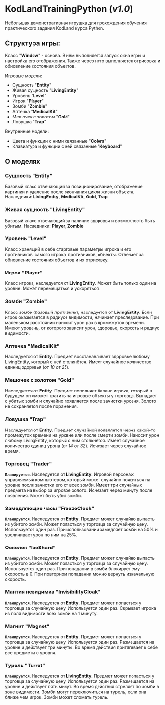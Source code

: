 # KodLandTrainingPython (_v1.0_)
Небольшая демонстративная игрушка для прохождения обучения практического задания KodLand курса Python.

## Структура игры:
Класс "**Window**" - основа. 
В нём выполняется запуск окна игры и настройка его отображения. 
Также через него выполняется отрисовка и обновление состояния объектов.

Игровые модели:
* Сущность "**Entity**"
* Живая сущность "**LivingEntity**"
* Уровень "**Level**"
* Игрок "**Player**"
* Зомби "**Zombie**"
* Аптечка "**MedicalKit**"
* Мешочек с золотом "**Gold**"
* Ловушка "**Trap**"

Внутренние модели:
* Цвета и функции с ними связанные "**Colors**"
* Клавиатура и функции с ней связанные "**Keyboard**"

## О моделях

### Сущность "Entity"
Базовый класс отвечающий за позиционирование, 
отображение картинки и удаление после окончания цикла жизни объекта.
Наследники: **LivingEntity**, **MedicalKit**, **Gold**, **Trap**

### Живая сущность "LivingEntity"
Базовый класс отвечающий за наличие здоровья и возможность
быть убитым.
Наследники: **Player**, **Zombie**

### Уровень "Level"
Класс хранящий в себе стартовые параметры игрока и
его противников, самого игрока, противников, объекты.
Отвечает за обновление состояния объектов и их отрисовку.

### Игрок "Player"
Класс игрока, наследуется от **LivingEntity**. 
Может быть только один на уровне.
Может перемещаться и ускоряться.

### Зомби "Zombie"
Класс зомби (_базовый противник_), наследуется от **LivingEntity**. 
Если игрок оказывается в радиусе видимости, начинает преследование.
При маленьком расстоянии наносит урон раз в промежуток времени.
Имеют уровень, от которого зависит урон, здоровье, скорость и 
радиус видимости.

### Аптечка "MedicalKit"
Наследуется от **Entity**.
Предмет восстанавливает здоровье любому LivingEntity, который с ней столкнётся.
Имеет случайное количество единиц здоровья (_от 10 от 25_).

### Мешочек с золотом "Gold"
Наследуется от **Entity**.
Предмет пополняет баланс игрока, который в будущем он
сможет тратить на игровые объекты у торговца.
Выпадает с убитых зомби и случайно появляется после зачистки уровня.
Золото не сохраняется после поражения.

### Ловушка "Trap"
Наследуется от **Entity**.
Предмет случайной появляется через какой-то промежуток
времени на уровне или после смерти зомби. Наносит урон
любому LivingEntity, который с ним столкнётся.
Имеет случайное количество единиц урона (_от 14 от 32_).
Исчезает через случайное время.

### Торговец "Trader"
**`Планируется`**.
Наследуется от **LivingEntity**.
Игровой персонаж управляемый компьютером, который может
случайно появиться на уровне после зачистки его от всех зомби.
Имеет три случайных предмета на выбор за игровое золото.
Исчезает через минуту после появления. Может быть убит зомби.

### Замедляющие часы "FreezeClock"
**`Планируется`**.
Наследуется от **Entity**. 
Предмет может случайно выпасть из убитого зомби.
Может попасться у торговца за случайную цену.
Используется один раз. 
При использовании замедляет зомби
на 50% и увеличивает урон по ним на 25%.

### Осколок "IceShard"
**`Планируется`**.
Наследуется от **Entity**. 
Предмет может случайно выпасть из убитого зомби.
Может попасться у торговца за случайную цену.
Используется один раз. 
При попадании в зомби блокирует ему
скорость в 0. При повторном попадании можно вернуть 
изначальную скорость.

### Мантия невидимка "InvisibilityCloak"
**`Планируется`**.
Наследуется от **Entity**. 
Предмет может попасться у торговца за случайную цену.
Используется один раз. 
Скрывает игрока из поля видимости
всех зомби на 1 минуту.

### Магнит "Magnet"
**`Планируется`**.
Наследуется от **Entity**. 
Предмет может попасться у торговца за случайную цену.
Используется один раз.
Размещается на уровне и действует три минуты.
Во время действия притягивает к себе все предметы 
с уровня.

### Турель "Turret"
**`Планируется`**.
Наследуется от **LivingEntity**. 
Предмет может попасться у торговца за случайную цену.
Используется один раз.
Размещается на уровне и действует пять минут.
Во время действия стреляет по зомби в зоне видимости.
Зомби могут переключиться на турель, если она
ближе чем игрок. Зомби может сломать турель.